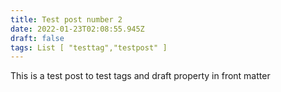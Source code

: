 ```yaml
---
title: Test post number 2
date: 2022-01-23T02:08:55.945Z
draft: false
tags: List [ "testtag","testpost" ]
---
```

This is a test post to test tags and draft property in front matter
